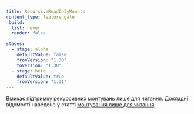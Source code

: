 ```yaml
---
title: RecursiveReadOnlyMounts
content_type: feature_gate
_build:
  list: never
  render: false

stages:
  - stage: alpha
    defaultValue: false
    fromVersion: "1.30"
    toVersion: "1.30"
  - stage: beta
    defaultValue: true
    fromVersion: "1.31"
---
```

Вмикає підтримку рекурсивних монтувань лише для читання. Докладні відомості наведено у статті [монтування лише для читання](/docs/concepts/storage/volumes/#read-only-mounts).
